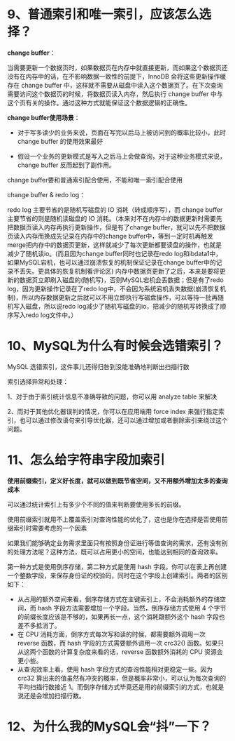 # 9、普通索引和唯一索引，应该怎么选择？

**change buffer**：

当需要更新一个数据页时，如果数据页在内存中就直接更新，而如果这个数据页还没有在内存中的话，在不影响数据一致性的前提下，InnoDB 会将这些更新操作缓存在 change buffer 中，这样就不需要从磁盘中读入这个数据页了。在下次查询需要访问这个数据页的时候，将数据页读入内存，然后执行 change buffer 中与这个页有关的操作。通过这种方式就能保证这个数据逻辑的正确性。



**change buffer使用场景**：

- 对于写多读少的业务来说，页面在写完以后马上被访问到的概率比较小，此时 change buffer 的使用效果最好

- 假设一个业务的更新模式是写入之后马上会做查询，对于这种业务模式来说，change buffer 反而起到了副作用。

change buffer要和普通索引配合使用，不能和唯一索引配合使用



change buffer & redo log：

redo log 主要节省的是随机写磁盘的 IO 消耗（转成顺序写），而 change buffer 主要节省的则是随机读磁盘的 IO 消耗。（本来对不在内存中的数据更新时需要先把数据页读入内存再执行更新操作，但是有了change buffer，就可以先不把数据页读入内存而换成先记录在内存中的change buffer中，等到一定时机再触发merge把内存中的数据页更新，这样就减少了每次更新都要读盘的操作，也就是减少了随机读io。(而且因为change buffer同时也记录在redo log和ibdata1中，如果MySQL宕机，也可以通过崩溃恢复的机制保证记录在change buffer中的记录不丢失。更具体的恢复机制看评论区) 内存中数据页更新了之后，本来是要将更新的数据页立即刷入磁盘的(随机写)，否则MySQL宕机会丢数据；但是有了redo log，因为更新操作记录在了redo log中，不会因为系统宕机丢失数据(崩溃恢复机制)，所以内存数据更新之后就可以不用立即执行写磁盘操作，可以等待一批再随机写入磁盘，所以说redo log减少了随机写磁盘的io，把减少的随机写转换成了顺序写入redo log文件中。）



# 10、MySQL为什么有时候会选错索引？

MySQL 选错索引，这件事儿还得归咎到没能准确地判断出扫描行数

索引选择异常和处理：

1、对于由于索引统计信息不准确导致的问题，你可以用 analyze table 来解决

2、而对于其他优化器误判的情况，你可以在应用端用 force index 来强行指定索引，也可以通过修改语句来引导优化器，还可以通过增加或者删除索引来绕过这个问题。



# 11、怎么给字符串字段加索引

**使用前缀索引，定义好长度，就可以做到既节省空间，又不用额外增加太多的查询成本**

可以通过统计索引上有多少个不同的值来判断要使用多长的前缀。

使用前缀索引就用不上覆盖索引对查询性能的优化了，这也是你在选择是否使用前缀索引时需要考虑的一个因素



如果我们能够确定业务需求里面只有按照身份证进行等值查询的需求，还有没有别的处理方法呢？这种方法，既可以占用更小的空间，也能达到相同的查询效率。

第一种方式是使用倒序存储，第二种方式是使用 hash 字段。你可以在表上再创建一个整数字段，来保存身份证的校验码，同时在这个字段上创建索引。两者的区别如下：

- 从占用的额外空间来看，倒序存储方式在主键索引上，不会消耗额外的存储空间，而 hash 字段方法需要增加一个字段。当然，倒序存储方式使用 4 个字节的前缀长度应该是不够的，如果再长一点，这个消耗跟额外这个 hash 字段也差不多抵消了。
- 在 CPU 消耗方面，倒序方式每次写和读的时候，都需要额外调用一次 reverse 函数，而 hash 字段的方式需要额外调用一次 crc32() 函数。如果只从这两个函数的计算复杂度来看的话，reverse 函数额外消耗的 CPU 资源会更小些。
- 从查询效率上看，使用 hash 字段方式的查询性能相对更稳定一些。因为 crc32 算出来的值虽然有冲突的概率，但是概率非常小，可以认为每次查询的平均扫描行数接近 1。而倒序存储方式毕竟还是用的前缀索引的方式，也就是说还是会增加扫描行数。



# 12、为什么我的MySQL会“抖”一下？

